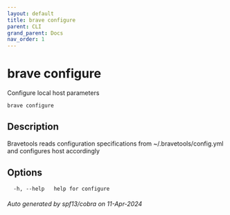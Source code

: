 ```yaml
---
layout: default
title: brave configure
parent: CLI
grand_parent: Docs
nav_order: 1
---
```


# brave configure

Configure local host parameters

```
brave configure
```

## Description

Bravetools reads configuration specifications from ~/.bravetools/config.yml and configures host accordingly

## Options

```
  -h, --help   help for configure
```

###### Auto generated by spf13/cobra on 11-Apr-2024
